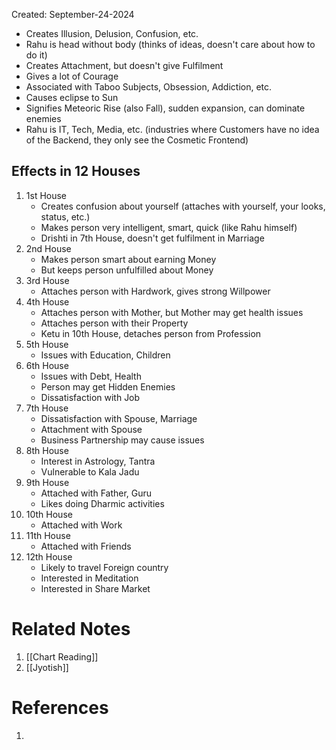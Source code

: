 Created: September-24-2024

- Creates Illusion, Delusion, Confusion, etc.
- Rahu is head without body (thinks of ideas, doesn't care about how to do it)
- Creates Attachment, but doesn't give Fulfilment
- Gives a lot of Courage
- Associated with Taboo Subjects, Obsession, Addiction, etc.
- Causes eclipse to Sun
- Signifies Meteoric Rise (also Fall), sudden expansion, can dominate enemies
- Rahu is IT, Tech, Media, etc. (industries where Customers have no idea of the Backend, they only see the Cosmetic Frontend)

## Effects in 12 Houses

1. 1st House
	- Creates confusion about yourself (attaches with yourself, your looks, status, etc.)
	- Makes person very intelligent, smart, quick (like Rahu himself)
	- Drishti in 7th House, doesn't get fulfilment in Marriage
2. 2nd House
	- Makes person smart about earning Money
	- But keeps person unfulfilled about Money
3. 3rd House
	- Attaches person with Hardwork, gives strong Willpower
4. 4th House
	- Attaches person with Mother, but Mother may get health issues
	- Attaches person with their Property
	- Ketu in 10th House, detaches person from Profession
5. 5th House
	- Issues with Education, Children
6. 6th House
	- Issues with Debt, Health
	- Person may get Hidden Enemies
	- Dissatisfaction with Job
7. 7th House
	- Dissatisfaction with Spouse, Marriage
	- Attachment with Spouse
	- Business Partnership may cause issues
8. 8th House
	- Interest in Astrology, Tantra
	- Vulnerable to Kala Jadu
9. 9th House
	- Attached with Father, Guru
	- Likes doing Dharmic activities
10. 10th House
	- Attached with Work
11. 11th House
	- Attached with Friends
12. 12th House
	- Likely to travel Foreign country
	- Interested in Meditation
	- Interested in Share Market


# Related Notes

1. [[Chart Reading]]
2. [[Jyotish]]
# References

1. 